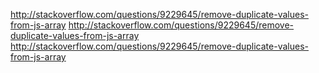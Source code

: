 [](https://github.com/alestor123)http://stackoverflow.com/questions/9229645/remove-duplicate-values-from-js-array http://stackoverflow.com/questions/9229645/remove-duplicate-values-from-js-array http://stackoverflow.com/questions/9229645/remove-duplicate-values-from-js-array 